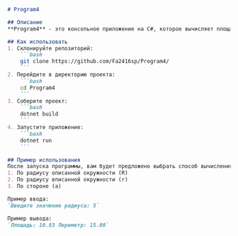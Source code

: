 ```markdown
# Program4

## Описание
**Program4** - это консольное приложение на C#, которое вычисляет площадь и периметр треугольника на основе введенных пользователем данных.

## Как использовать
1. Склонируйте репозиторий:
    ```bash
    git clone https://github.com/Fa2416sp/Program4/
    ```
2. Перейдите в директорию проекта:
    ```bash
    cd Program4
    ```
3. Соберите проект:
    ```bash
    dotnet build
    ```
4. Запустите приложение:
    ```bash
    dotnet run
    ```

## Пример использования
После запуска программы, вам будет предложено выбрать способ вычисления площади и периметра треугольника:
1. По радиусу описанной окружности (R)
2. По радиусу вписанной окружности (r)
3. По стороне (a)

Пример ввода:
`Введите значение радиуса: 5`

Пример вывода:
`Площадь: 10.83 Периметр: 15.00`
